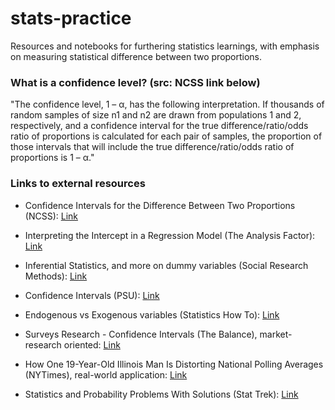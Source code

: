 # stats-practice
Resources and notebooks for furthering statistics learnings, with emphasis on measuring statistical difference between two proportions.

### What is a confidence level? (src: NCSS link below)
"The confidence level, 1 – α, has the following interpretation. If thousands of random samples of size n1 and n2 are drawn from populations 1 and 2, respectively, and a confidence interval for the true difference/ratio/odds ratio of proportions is calculated for each pair of samples, the proportion of those intervals that will include the true difference/ratio/odds ratio of proportions is 1 – α."

### Links to external resources

* Confidence Intervals for the Difference Between Two Proportions (NCSS): [Link](https://ncss-wpengine.netdna-ssl.com/wp-content/themes/ncss/pdf/Procedures/PASS/Confidence_Intervals_for_the_Difference_Between_Two_Proportions.pdf)

* Interpreting the Intercept in a Regression Model (The Analysis Factor): [Link](http://www.theanalysisfactor.com/interpreting-the-intercept-in-a-regression-model/)

* Inferential Statistics, and more on dummy variables (Social Research Methods): [Link](https://www.socialresearchmethods.net/kb/statinf.php)

* Confidence Intervals (PSU): [Link](http://sites.stat.psu.edu/~ajw13/stat200_upd/07_CI/07_CI_print.html)

* Endogenous vs Exogenous variables (Statistics How To): [Link](http://www.statisticshowto.com/endogenous-variable/)

* Surveys Research - Confidence Intervals (The Balance), market-research oriented: [Link](https://www.thebalance.com/surveys-research-confidence-intervals-2297097)

* How One 19-Year-Old Illinois Man Is Distorting National Polling Averages (NYTimes), real-world application: [Link](https://www.nytimes.com/2016/10/13/upshot/how-one-19-year-old-illinois-man-is-distorting-national-polling-averages.html)

* Statistics and Probability Problems With Solutions (Stat Trek): [Link](http://stattrek.com/statistics/problems.aspx)
